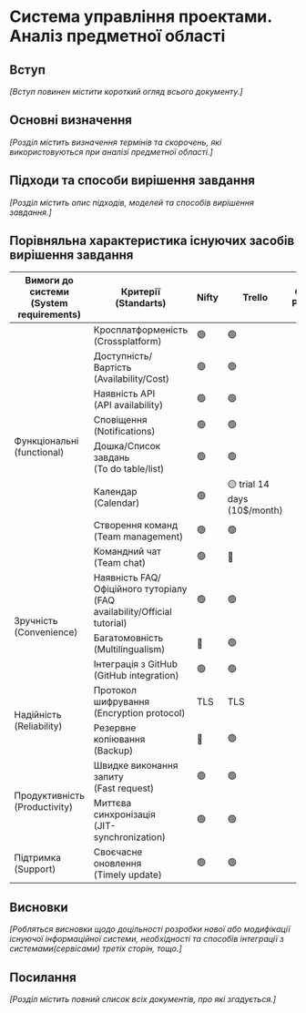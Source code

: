 # Система управління проектами. Аналіз предметної області

## Вступ

*[Вступ повинен містити короткий огляд всього документу.]*


## Основні визначення

*[Розділ містить визначення термінів та скорочень, які використовуються при аналізі предметної області.]*

## Підходи та способи вирішення завдання

*[Розділ містить опис підходів, моделей та способів вирішення завдання.]*

## Порівняльна характеристика існуючих засобів вирішення завдання

<table>
<thead>
  <tr>
    <th>Вимоги до<br>системи<br>(System requirements)</th>
    <th>Критерії<br>(Standarts)</th>
    <th>Nifty</th>
    <th>Trello</th>
    <th>GitHub<br>Projects</th>
    <th>Basecamp</th>
    <th>Asana</th>
    <th>Backlog</th>
  </tr>
</thead>
<tbody>
  <tr>
    <td rowspan="8">Функціональні<br>(functional)</td>
    <td>Кросплатформеність<br>(Crossplatform)</td>
    <td>🟢</td>
    <td>🟢</td>
    <td></td>
    <td></td>
    <td>🟢</td>
    <td></td>
  </tr>
  <tr>
    <td>Доступність/Вартість<br>(Availability/Cost)</td>
    <td>🟢</td>
    <td>🟢</td>
    <td></td>
    <td></td>
    <td>trial 30 days(11$/month)</td>
    <td></td>
  </tr>
  <tr>
    <td>Наявність API<br>(API availability)</td>
    <td>🟢</td>
    <td>🟢</td>
    <td></td>
    <td></td>
    <td>🟢</td>
    <td></td>
  </tr>
  <tr>
    <td>Сповіщення<br>(Notifications)</td>
    <td>🟢</td>
    <td>🟢</td>
    <td></td>
    <td></td>
    <td>🟢</td>
    <td></td>
  </tr>
  <tr>
    <td>Дошка/Список завдань<br>(To do table/list)</td>
    <td>🟢</td>
    <td>🟢</td>
    <td></td>
    <td></td>
    <td>🟢</td>
    <td></td>
  </tr>
  <tr>
    <td>Календар<br>(Calendar)</td>
    <td>🟢</td>
    <td>🟡 trial 14 days (10$/month)</td>
    <td></td>
    <td></td>
    <td>🟢</td>
    <td></td>
  </tr>
  <tr>
    <td>Створення команд<br>(Team management)</td>
    <td>🟢</td>
    <td>🟢</td>
    <td></td>
    <td></td>
    <td>🟢</td>
    <td></td>
  </tr>
  <tr>
    <td>Командний чат<br>(Team chat)</td>
    <td>🟢</td>
    <td>🔴</td>
    <td></td>
    <td></td>
    <td>🟡</td>
    <td></td>
  </tr>
  <tr>
    <td rowspan="3">Зручність<br>(Convenience)</td>
    <td>Наявність FAQ/Офіційного туторіалу<br>(FAQ availability/Official tutorial)</td>
    <td>🟢</td>
    <td>🟢</td>
    <td></td>
    <td></td>
    <td>🟢</td>
    <td></td>
  </tr>
  <tr>
    <td>Багатомовність<br>(Multilingualism)</td>
    <td>🔴</td>
    <td>🟢</td>
    <td></td>
    <td></td>
    <td>🔴</td>
    <td></td>
  </tr>
  <tr>
    <td>Інтеграція з GitHub<br>(GitHub integration)</td>
    <td>🟢</td>
    <td>🟢</td>
    <td></td>
    <td></td>
    <td>🟢</td>
    <td></td>
  </tr>
  <tr>
    <td rowspan="2">Надійність<br>(Reliability)</td>
    <td>Протокол шифрування<br>(Encryption protocol)</td>
    <td>TLS</td>
    <td>TLS</td>
    <td></td>
    <td></td>
    <td>SSL</td>
    <td></td>
  </tr>
  <tr>
  	<td>Резервне копіювання<br>(Backup)</td>
    <td>🔴</td>
    <td>🟢</td>
    <td></td>
    <td></td>
    <td>🟡</td>
    <td></td>
  </tr>
  <tr>
    <td rowspan="2">Продуктивність<br>(Productivity)</td>
    <td>Швидке виконання запиту<br>(Fast request)</td>
    <td>🟢</td>
    <td>🟢</td>
    <td></td>
    <td></td>
    <td>🟢</td>
    <td></td>
  </tr>
  <tr>
  	<td>Миттєва синхронізація<br>(JIT-synchronization)</td>
    <td>🟢</td>
    <td>🟢</td>
    <td></td>
    <td></td>
    <td>🟢</td>
    <td></td>
  </tr>
  <tr>
    <td>Підтримка<br>(Support)</td>
    <td>Своєчасне оновлення<br>(Timely update)</td>
    <td>🟢</td>
    <td>🟢</td>
    <td></td>
    <td></td>
    <td>🟢</td>
    <td></td>
  </tr>
</tbody>
</table>

## Висновки

*[Робляться висновки щодо доцільності розробки нової або модифікації існуючої інформаційної системи, необхідності та способів інтеграції з системами(сервісами) третіх сторін, тощо.]*

## Посилання

*[Розділ містить повний список всіх документів, про які згадується.]*